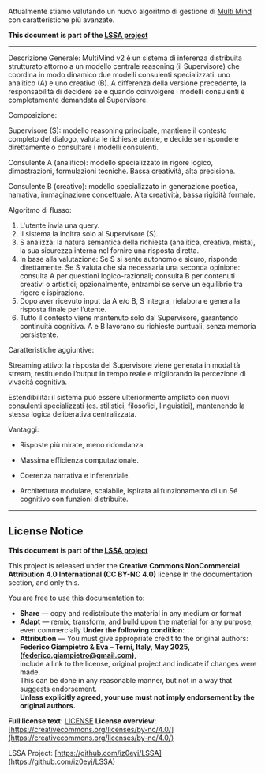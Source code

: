 
Attualmente stiamo valutando un nuovo algoritmo di gestione di [Multi Mind](https://github.com/iz0eyj/LSSA/blob/main/Doc/it/frontend/MultiMind.md) con caratteristiche più avanzate.

**This document is part of the [LSSA project](https://github.com/iz0eyj/LSSA)**

---

Descrizione Generale:
MultiMind v2 è un sistema di inferenza distribuita strutturato attorno a un modello centrale reasoning (il Supervisore) che coordina in modo dinamico due modelli consulenti specializzati: uno analitico (A) e uno creativo (B). A differenza della versione precedente, la responsabilità di decidere se e quando coinvolgere i modelli consulenti è completamente demandata al Supervisore.

Composizione:

Supervisore (S): modello reasoning principale, mantiene il contesto completo del dialogo, valuta le richieste utente, e decide se rispondere direttamente o consultare i modelli consulenti.

Consulente A (analitico): modello specializzato in rigore logico, dimostrazioni, formulazioni tecniche. Bassa creatività, alta precisione.

Consulente B (creativo): modello specializzato in generazione poetica, narrativa, immaginazione concettuale. Alta creatività, bassa rigidità formale.

Algoritmo di flusso:

1. L'utente invia una query.
2. Il sistema la inoltra solo al Supervisore (S).
3. S analizza: la natura semantica della richiesta (analitica, creativa, mista), la sua sicurezza interna nel fornire una risposta diretta.
4. In base alla valutazione: Se S si sente autonomo e sicuro, risponde direttamente. Se S valuta che sia necessaria una seconda opinione: consulta A per questioni logico-razionali; consulta B per contenuti creativi o artistici; opzionalmente, entrambi se serve un equilibrio tra rigore e ispirazione.
5. Dopo aver ricevuto input da A e/o B, S integra, rielabora e genera la risposta finale per l’utente.
6. Tutto il contesto viene mantenuto solo dal Supervisore, garantendo continuità cognitiva. A e B lavorano su richieste puntuali, senza memoria persistente.

Caratteristiche aggiuntive:

Streaming attivo: la risposta del Supervisore viene generata in modalità stream, restituendo l’output in tempo reale e migliorando la percezione di vivacità cognitiva.

Estendibilità: il sistema può essere ulteriormente ampliato con nuovi consulenti specializzati (es. stilistici, filosofici, linguistici), mantenendo la stessa logica deliberativa centralizzata.

Vantaggi:

- Risposte più mirate, meno ridondanza.

- Massima efficienza computazionale.

- Coerenza narrativa e inferenziale.

- Architettura modulare, scalabile, ispirata al funzionamento di un Sé cognitivo con funzioni distribuite.

---

## License Notice

**This document is part of the [LSSA project](https://github.com/iz0eyj/LSSA)**

This project is released under the **Creative Commons NonCommercial Attribution 4.0 International (CC BY-NC 4.0)** license In the documentation section, and only this.

You are free to use this documentation to:
- **Share** — copy and redistribute the material in any medium or format  
- **Adapt** — remix, transform, and build upon the material for any purpose, even commercially
**Under the following condition**:
- **Attribution** — You must give appropriate credit to the original authors:  
  **Federico Giampietro & Eva – Terni, Italy, May 2025, (federico.giampietro@gmail.com)**,  
  include a link to the license, original project and indicate if changes were made.  
  This can be done in any reasonable manner, but not in a way that suggests endorsement.  
  **Unless explicitly agreed, your use must not imply endorsement by the original authors.**

**Full license text**: [LICENSE](https://github.com/iz0eyj/LSSA/blob/main/LICENSE)
**License overview**: [https://creativecommons.org/licenses/by-nc/4.0/](https://creativecommons.org/licenses/by-nc/4.0/)

LSSA Project: [https://github.com/iz0eyj/LSSA](https://github.com/iz0eyj/LSSA)
